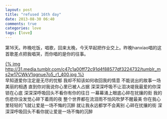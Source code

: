```yaml
---
layout: post
title: "refused 16th day"
date: 2013-08-30 06:40
comments: true
categories: love
tags: [love]
---
```

第16天。昨晚吃饭，唱歌，回来太晚，今天早起把作业交上。昨晚hanxiao唱的这首歌差点把我唱哭，而你唱的是你的往事。
<!--more-->
[{% img  http://31.media.tumblr.com/c47c1a00ff72c91d4f88577df3224732/tumblr_ms2w17CWkV1qgnue7o5_r1_400.jpg %}](http://31.media.tumblr.com/c47c1a00ff72c91d4f88577df3224732/tumblr_ms2w17CWkV1qgnue7o5_r1_400.jpg)<br />
早知道爱你注定是无尽的忧郁
我却不知该如何收回我的情意
不能说出的故事一场美丽的相遇
直到你对我说你心里已被人占据
深深深呼吸不让泪决堤我最爱的你深锁在心底
深深深呼吸回头不看你有你的往日
一幕幕涌上眼底心碎在扰攘的街
我的伤悲你没发觉心碎下着雨的夜
整个世界都在流泪雨不怕风吹梦不醒最美
你在我心里轻轻的飞就让爱是一场不悔的沉醉
就让我永远都学不会离别
心碎在扰攘的街
深深深呼吸回头不看你就让爱是一场不悔的沉醉
